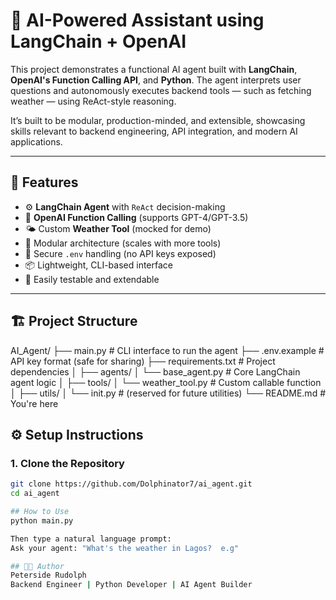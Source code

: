 # 🧠 AI-Powered Assistant using LangChain + OpenAI

This project demonstrates a functional AI agent built with **LangChain**, **OpenAI's Function Calling API**, and **Python**. The agent interprets user questions and autonomously executes backend tools — such as fetching weather — using ReAct-style reasoning.

It’s built to be modular, production-minded, and extensible, showcasing skills relevant to backend engineering, API integration, and modern AI applications.

---

## 🚀 Features

- ⚙️ **LangChain Agent** with `ReAct` decision-making
- 🧠 **OpenAI Function Calling** (supports GPT-4/GPT-3.5)
- 🌤️ Custom **Weather Tool** (mocked for demo)
- 📂 Modular architecture (scales with more tools)
- 🔐 Secure `.env` handling (no API keys exposed)
- 📦 Lightweight, CLI-based interface
- 🧪 Easily testable and extendable

---

## 🏗️ Project Structure
AI_Agent/
├── main.py # CLI interface to run the agent
├── .env.example # API key format (safe for sharing)
├── requirements.txt # Project dependencies
│
├── agents/
│ └── base_agent.py # Core LangChain agent logic
│
├── tools/
│ └── weather_tool.py # Custom callable function
│
├── utils/
│ └── init.py # (reserved for future utilities)
└── README.md # You're here

## ⚙️ Setup Instructions

### 1. Clone the Repository

```bash
git clone https://github.com/Dolphinator7/ai_agent.git
cd ai_agent

## How to Use
python main.py

Then type a natural language prompt:
Ask your agent: "What's the weather in Lagos?  e.g"

## 👨‍💻 Author
Peterside Rudolph
Backend Engineer | Python Developer | AI Agent Builder
